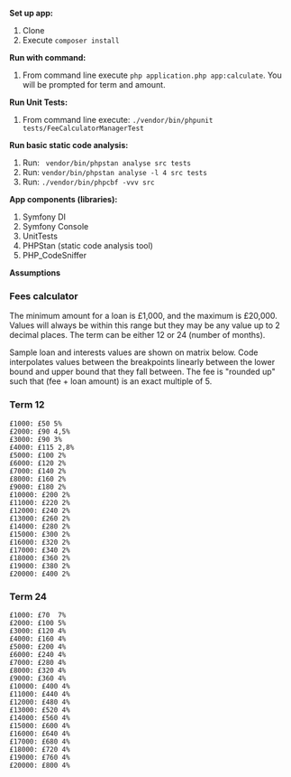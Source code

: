 **Set up app:**  
1. Clone  
2. Execute `composer install`  


**Run with command:**  
1. From command line execute `php application.php app:calculate`. You will be prompted for term and amount.  

**Run Unit Tests:**  
1. From command line execute: `./vendor/bin/phpunit tests/FeeCalculatorManagerTest`  

**Run basic static code analysis:**  
1. Run: ` vendor/bin/phpstan analyse src tests`
2. Run: `vendor/bin/phpstan analyse -l 4 src tests`  
3. Run: `./vendor/bin/phpcbf -vvv src`

**App components (libraries):**  
1. Symfony DI   
2. Symfony Console  
3. UnitTests  
4. PHPStan (static code analysis tool)  
5. PHP_CodeSniffer  

**Assumptions**  

### Fees calculator ###  

The minimum amount for a loan is £1,000, and the maximum is £20,000.
Values will always be within this range but they may be any value
up to 2 decimal places.
The term can be either 12 or 24 (number of months).

Sample loan and interests values are shown on matrix below.
Code interpolates values between the breakpoints linearly between
the lower bound and upper bound that they fall between. The fee is
"rounded up" such that (fee + loan amount) is an exact multiple of 5.

### Term 12
```
£1000: £50 5%
£2000: £90 4,5%
£3000: £90 3%
£4000: £115 2,8%
£5000: £100 2%
£6000: £120 2%
£7000: £140 2%
£8000: £160 2%
£9000: £180 2%
£10000: £200 2%
£11000: £220 2%
£12000: £240 2%
£13000: £260 2%
£14000: £280 2%
£15000: £300 2%
£16000: £320 2%
£17000: £340 2%
£18000: £360 2%
£19000: £380 2%
£20000: £400 2%
```

### Term 24

```
£1000: £70  7%
£2000: £100 5%
£3000: £120 4%
£4000: £160 4%
£5000: £200 4%
£6000: £240 4%
£7000: £280 4%
£8000: £320 4%
£9000: £360 4%
£10000: £400 4%
£11000: £440 4%
£12000: £480 4%
£13000: £520 4%
£14000: £560 4%
£15000: £600 4%
£16000: £640 4%
£17000: £680 4%
£18000: £720 4%
£19000: £760 4%
£20000: £800 4%
```
